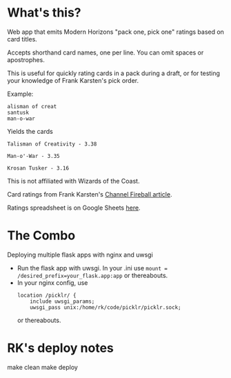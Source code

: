 # What's this?

Web app that emits Modern Horizons "pack one, pick one" ratings based on card titles.

Accepts shorthand card names, one per line. You can omit spaces or apostrophes.

This is useful for quickly rating cards in a pack during a draft, or for testing your knowledge of Frank Karsten's pick order.

Example:
```
alisman of creat
santusk
man-o-war
```

Yields the cards
```
Talisman of Creativity - 3.38

Man-o'-War - 3.35

Krosan Tusker - 3.16
```

This is not affiliated with Wizards of the Coast.

Card ratings from Frank Karsten's [Channel Fireball article](https://www.channelfireball.com/articles/a-very-early-pick-order-for-modern-horizons-draft/).

Ratings spreadsheet is on Google Sheets [here](https://docs.google.com/spreadsheets/d/e/2PACX-1vRiopQuQgB3fw_X4GNFIBJw5QMHmJJREGBFDZJwuYCwNGsU59rr_O1wc0u1RxV3xL602eHYQlax8HGv/pubhtml).


# The Combo
Deploying multiple flask apps with nginx and uwsgi

- Run the flask app with uwsgi. In your .ini use `mount = /desired_prefix=your_flask.app:app` or thereabouts.
- In your nginx config, use 
  ```
  location /picklr/ {
      include uwsgi_params;
      uwsgi_pass unix:/home/rk/code/picklr/picklr.sock;
  
  ```
  or thereabouts.


# RK's deploy notes
make clean
make deploy
